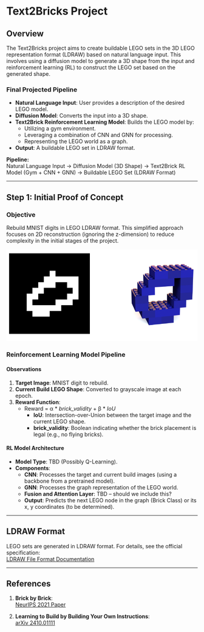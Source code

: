 # Text2Bricks Project

## Overview
The Text2Bricks project aims to create buildable LEGO sets in the 3D LEGO representation format (LDRAW) based on natural language input. This involves using a diffusion model to generate a 3D shape from the input and reinforcement learning (RL) to construct the LEGO set based on the generated shape.

### Final Projected Pipeline
- **Natural Language Input**: User provides a description of the desired LEGO model.
- **Diffusion Model**: Converts the input into a 3D shape.
- **Text2Brick Reinforcement Learning Model**: Builds the LEGO model by:
  - Utilizing a gym environment.
  - Leveraging a combination of CNN and GNN for processing.
  - Representing the LEGO world as a graph.
- **Output**: A buildable LEGO set in LDRAW format.

**Pipeline:**  
Natural Language Input → Diffusion Model (3D Shape) → Text2Brick RL Model (Gym + CNN + GNN) → Buildable LEGO Set (LDRAW Format)

---

## Step 1: Initial Proof of Concept
### Objective
Rebuild MNIST digits in LEGO LDRAW format. This simplified approach focuses on 2D reconstruction (ignoring the z-dimension) to reduce complexity in the initial stages of the project.

![POC Target Example](images/Reconstruction_Example.png)

### Reinforcement Learning Model Pipeline
#### Observations
1. **Target Image**: MNIST digit to rebuild.
2. **Current Build LEGO Shape**: Converted to grayscale image at each epoch.
3. **Reward Function**:
   - Reward = α * *brick_validity* + β * *IoU*
     - **IoU**: Intersection-over-Union between the target image and the current LEGO shape.
     - **brick_validity**: Boolean indicating whether the brick placement is legal (e.g., no flying bricks).

#### RL Model Architecture
- **Model Type**: TBD (Possibly Q-Learning).
- **Components**:
  - **CNN**: Processes the target and current build images (using a backbone from a pretrained model).
  - **GNN**: Processes the graph representation of the LEGO world.
  - **Fusion and Attention Layer**: TBD – should we include this?
  - **Output**: Predicts the next LEGO node in the graph (Brick Class) or its x, y coordinates (to be determined).

---

## LDRAW Format
LEGO sets are generated in LDRAW format. For details, see the official specification:  
[LDRAW File Format Documentation](https://www.ldraw.org/article/218.html)

---

## References
1. **Brick by Brick**:  
   [NeurIPS 2021 Paper](https://proceedings.neurips.cc/paper/2021/file/2d4027d6df9c0256b8d4474ce88f8c88-Paper.pdf)

2. **Learning to Build by Building Your Own Instructions**:  
   [arXiv 2410.01111](https://www.arxiv.org/pdf/2410.01111)


